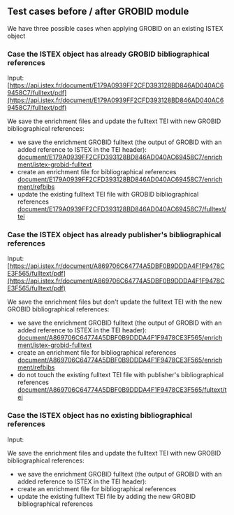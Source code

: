 ## Test cases before / after GROBID module

We have three possible cases when applying GROBID on an existing ISTEX object

### Case the ISTEX object has already GROBID bibliographical references

Input: [https://api.istex.fr/document/E179A0939FF2CFD393128BD846AD040AC69458C7/fulltext/pdf](https://api.istex.fr/document/E179A0939FF2CFD393128BD846AD040AC69458C7/fulltext/pdf)

We save the enrichment files and update the fulltext TEI with new GROBID bibliographical references:
- we save the enrichment GROBID fulltext (the output of GROBID with an added reference to ISTEX in the TEI header): 
[document/E179A0939FF2CFD393128BD846AD040AC69458C7/enrichment/istex-grobid-fulltext](enrichment-E179A0939FF2CFD393128BD846AD040AC69458C7.tei.xml)
- create an enrichment file for bibliographical references
[document/E179A0939FF2CFD393128BD846AD040AC69458C7/enrichment/refbibs](E179A0939FF2CFD393128BD846AD040AC69458C7.refBibs.tei.xml)
- update the existing fulltext TEI file with GROBID bibliographical references
[document/E179A0939FF2CFD393128BD846AD040AC69458C7/fulltext/tei](E179A0939FF2CFD393128BD846AD040AC69458C7.tei.xml)

### Case the ISTEX object has already publisher's bibliographical references

Input: [https://api.istex.fr/document/A869706C64774A5DBF0B9DDDA4F1F9478CE3F565/fulltext/pdf](https://api.istex.fr/document/A869706C64774A5DBF0B9DDDA4F1F9478CE3F565/fulltext/pdf)

We save the enrichment files but don't update the fulltext TEI with the new GROBID bibliographical references:
- we save the enrichment GROBID fulltext (the output of GROBID with an added reference to ISTEX in the TEI header):
[document/A869706C64774A5DBF0B9DDDA4F1F9478CE3F565/enrichment/istex-grobid-fulltext](enrichment-A869706C64774A5DBF0B9DDDA4F1F9478CE3F565.tei.xml) 
- create an enrichment file for bibliographical references
[document/A869706C64774A5DBF0B9DDDA4F1F9478CE3F565/enrichment/refbibs](A869706C64774A5DBF0B9DDDA4F1F9478CE3F565.refBibs.tei.xml)
- do not touch the existing fulltext TEI file with publisher's bibliographical references
[document/A869706C64774A5DBF0B9DDDA4F1F9478CE3F565/fultext/tei](A869706C64774A5DBF0B9DDDA4F1F9478CE3F565.tei.xml)

### Case the ISTEX object has no existing bibliographical references

Input: 

We save the enrichment files and update the fulltext TEI with new GROBID bibliographical references:
- we save the enrichment GROBID fulltext (the output of GROBID with an added reference to ISTEX in the TEI header): 
- create an enrichment file for bibliographical references
- update the existing fulltext TEI file by adding the new GROBID bibliographical references
